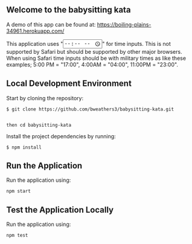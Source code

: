## Welcome to the babysitting kata

A demo of this app can be found at:
https://boiling-plains-34961.herokuapp.com/

This application uses "<input type=time>" for time inputs. This is not supported by Safari but should be supported by other major browsers. When using Safari time inputs should be with military times as like these examples; 5:00 PM = "17:00", 4:00AM = "04:00", 11:00PM = "23:00".

## Local Development Environment

Start by cloning the repository:

```
$ git clone https://github.com/bweathers3/babysitting-kata.git


then cd babysitting-kata
```

Install the project dependencies by running:

```
$ npm install

```

## Run the Application

Run the application using:

```
npm start

```

## Test the Application Locally

Run the application using:

```
npm test

```
